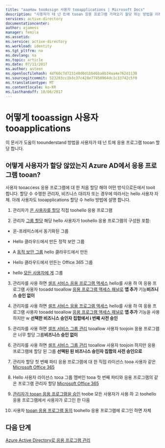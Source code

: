 ```yaml
---
title: "aaaHow tooAssign 사용자 tooapplications | Microsoft Docs"
description: "사용자가 테 넌 트에 tooan 응용 프로그램 가져오기 할당 하는 방법을 이해합니다"
services: active-directory
documentationcenter: 
author: ajamess
manager: femila
ms.assetid: 
ms.service: active-directory
ms.workload: identity
ms.tgt_pltfrm: na
ms.devlang: na
ms.topic: article
ms.date: 07/11/2017
ms.author: asteen
ms.openlocfilehash: 4df60c7d723140d0d1bbd6ba8b34aa4e762d1138
ms.sourcegitcommit: 523283cc1b3c37c428e77850964dc1c33742c5f0
ms.translationtype: MT
ms.contentlocale: ko-KR
ms.lasthandoff: 10/06/2017
---
```

# <a name="how-tooassign-users-tooapplications"></a>어떻게 tooassign 사용자 tooapplications

이 문서가 도움이 toounderstand 방법을 사용자가 테 넌 트에 응용 프로그램 tooan 할당 합니다.

## <a name="how-do-users-get-assigned-tooan-application-in-azure-ad"></a>어떻게 사용자가 할당 않았는지 Azure AD에서 응용 프로그램 tooan?

사용자 tooaccess 응용 프로그램에 대 한 처음 할당 해야 어떤 방식으로든에서 tooit 합니다. 할당 수 수행한 관리자, 비즈니스 대리자 또는 경우에 따라서는 hello 사용자 자체. 아래 사용자도 tooapplications 할당 수 hello 방법에 설명 합니다.

1.  관리자가 [은 사용자를 할당](https://docs.microsoft.com/azure/active-directory/active-directory-coreapps-assign-user-azure-portal) 직접 toohello 응용 프로그램

2.  관리자 [그룹 할당](https://docs.microsoft.com/azure/active-directory/active-directory-coreapps-assign-user-azure-portal) 해당 hello 사용자가 toohello 응용 프로그램의 구성원 포함:

  * 온-프레미스에서 동기화된 그룹

  * Hello 클라우드에서 만든 정적 보안 그룹

  * A [동적 보안 그룹](https://docs.microsoft.com/azure/active-directory/active-directory-groups-dynamic-membership-azure-portal) hello 클라우드에서 만든

  * Hello 클라우드에서 만든는 Office 365 그룹

  * hello [모든 사용자에 게](https://docs.microsoft.com/azure/active-directory/active-directory-accessmanagement-dedicated-groups) 그룹

3.  관리자를 사용 하면 [셀프 서비스 응용 프로그램 액세스](https://docs.microsoft.com/azure/active-directory/active-directory-self-service-application-access) hello를 사용 하 여 응용 프로그램 사용자 tooadd tooallow [응용 프로그램 액세스 패널로](https://docs.microsoft.com/azure/active-directory/active-directory-saas-access-panel-introduction) **앱 추가** 기능**비즈니스 승인 없이**

4.  관리자를 사용 하면 [셀프 서비스 응용 프로그램 액세스](https://docs.microsoft.com/azure/active-directory/active-directory-self-service-application-access) hello를 사용 하 여 응용 프로그램 사용자 tooadd tooallow [응용 프로그램 액세스 패널로](https://docs.microsoft.com/azure/active-directory/active-directory-saas-access-panel-introduction) **앱 추가** 기능을 사용 하지만 w **선택한 비즈니스 승인자 집합에서 i 번째 사전 승인**

5.  관리자를 사용 하면 [셀프 서비스 그룹 관리](https://docs.microsoft.com/azure/active-directory/active-directory-accessmanagement-self-service-group-management) tooallow 사용자 toojoin 응용 프로그램은 너무 할당 그룹**비즈니스 승인 없이**

6.  관리자를 사용 하면 [셀프 서비스 그룹 관리](https://docs.microsoft.com/azure/active-directory/active-directory-accessmanagement-self-service-group-management) tooallow 사용자 toojoin 하지만 응용 프로그램에 할당 된 그룹 **선택된 된 비즈니스 승인자 집합의 사전 승인으로**

7.  관리자 할당 첫 번째 파티 응용 프로그램에 대 한 직접 라이선스 tooa 사용자 같은 [Microsoft Office 365](http://products.office.com/)

8.  Hello 사용자 라이선스 tooa 그룹 멤버인 tooa 첫 번째 파티와 응용 프로그램의 같은 프로그램 관리자 할당 [Microsoft Office 365](http://products.office.com/)

9.  [관리자가 tooan 응용 프로그램을 승인](https://docs.microsoft.com/azure/active-directory/develop/active-directory-devhowto-multi-tenant-overview#understanding-user-and-admin-consent) toobe 모든 사용자가 사용 하 고 toohello 응용 프로그램에서 사용자가 로그인 한 다음

10. 사용자 [tooan 응용 프로그램 동의](https://docs.microsoft.com/azure/active-directory/develop/active-directory-devhowto-multi-tenant-overview#understanding-user-and-admin-consent) toohello 응용 프로그램에 로그인 하면 자체

## <a name="next-steps"></a>다음 단계
[Azure Active Directory로 응용 프로그램 관리](active-directory-enable-sso-scenario.md)

